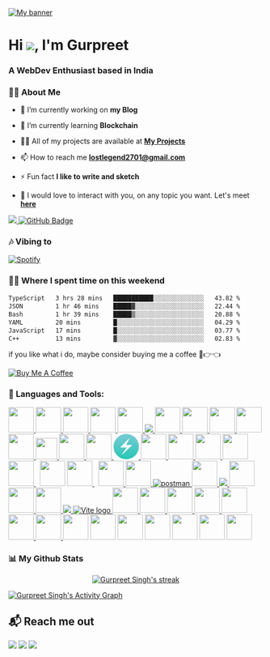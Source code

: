 <!-- <img align="center" alt="image" src="https://github.com/abhisheknaiidu/abhisheknaiidu/blob/master/code.gif?raw=true" width="500" height="320" style="border-radius: 100px" /> -->
<a href="https://gurpreetsingh.me/" target="_blank">![My banner](https://user-images.githubusercontent.com/75157493/144295597-497bb50f-8310-40e8-9c3c-ef4c7d0d7514.png)</a>



<h1 align="left">Hi <img src="https://raw.githubusercontent.com/MartinHeinz/MartinHeinz/master/wave.gif" width="30px">, I'm Gurpreet</h1>
<h3 align="left">A WebDev Enthusiast based in India</h3>


<!-- <a href="https://app.daily.dev/gurpreet_legend"><img align="right" src="https://api.daily.dev/devcards/316b95e8f8844d658917cbedee0a9567.png?r=y21" width="250" alt="Gurpreet Singh's Dev Card"/></a> -->
### 🙋‍♂️ About Me

- 🔭 I’m currently working on **my Blog**

- 🌱 I’m currently learning **Blockchain**

- 👨‍💻 All of my projects are available at **[My Projects](https://github.com/gurpreet-legend/myProjects)**

- 📫 How to reach me **lostlegend2701@gmail.com**

- ⚡ Fun fact **I like to write and sketch**

- 🤝  I would love to interact with you, on any topic you want. Let's meet **[here](https://calendly.com/gurpreetsinghh/15min)**


<p align="left">
<a href="https://github.com/gurpreet-legend/github-profile-views-counter">
    <img src="https://komarev.com/ghpvc/?username=gurpreet-legend">
</a>
<a href="https://github.com/gurpreet-legend?tab=followers"><img src="https://img.shields.io/github/followers/gurpreet-legend?label=Followers&style=social" alt="GitHub Badge"></a>
</p>


### 🎶 Vibing to
[![Spotify](https://spotify-live.vercel.app/api/spotify)](https://open.spotify.com/artist/41MozSoPIsD1dJM0CLPjZF)

### 👨‍💻 Where I spent time on this weekend
<!--START_SECTION:waka-->

```text
TypeScript   3 hrs 28 mins   ███████████░░░░░░░░░░░░░░   43.82 %
JSON         1 hr 46 mins    █████▓░░░░░░░░░░░░░░░░░░░   22.44 %
Bash         1 hr 39 mins    █████▒░░░░░░░░░░░░░░░░░░░   20.88 %
YAML         20 mins         █░░░░░░░░░░░░░░░░░░░░░░░░   04.29 %
JavaScript   17 mins         █░░░░░░░░░░░░░░░░░░░░░░░░   03.77 %
C++          13 mins         ▓░░░░░░░░░░░░░░░░░░░░░░░░   02.83 %
```

<!--END_SECTION:waka-->

if you like what i do, maybe consider buying me a coffee 🥺👉👈

<a href="https://www.buymeacoffee.com/gurpreetsinghh" target="_blank"><img src="https://cdn.buymeacoffee.com/buttons/v2/default-yellow.png" alt="Buy Me A Coffee" width="150" ></a>

### 🚀 Languages and Tools:

<p align="left"> 
    <a href="https://reactjs.org/" target="_blank"> <img src="https://cdn.jsdelivr.net/gh/devicons/devicon/icons/react/react-original.svg" width="50px" height="50px"/> </a>
    <a href="https://redux.js.org/" target="_blank"> <img src="https://cdn.jsdelivr.net/gh/devicons/devicon/icons/redux/redux-original.svg" width="50px" height="50px"/> </a>
    <a href="https://nextjs.org/" target="_blank"> <img src="https://camo.githubusercontent.com/92ec9eb7eeab7db4f5919e3205918918c42e6772562afb4112a2909c1aaaa875/68747470733a2f2f6173736574732e76657263656c2e636f6d2f696d6167652f75706c6f61642f76313630373535343338352f7265706f7369746f726965732f6e6578742d6a732f6e6578742d6c6f676f2e706e67" width="50px" height="50px"/> </a>
    <a href="https://graphql.org/" target="_blank"> <img src="https://cdn.jsdelivr.net/gh/devicons/devicon/icons/graphql/graphql-plain.svg" width="50px" height="50px" /> </a>
    <a href="https://graphcms.com/" target="_blank"> <img src="https://avatars.githubusercontent.com/u/31031438?s=200&v=4" width="50px" height="50px"/> </a>
    <a href="https://apollographql.com/" target="_blank"> <img src="https://img.icons8.com/color/58/000000/apollo.png"/> </a>
    <a href="https://developer.mozilla.org/en-US/docs/Web/JavaScript" target="_blank"> <img src="https://cdn.jsdelivr.net/gh/devicons/devicon/icons/javascript/javascript-original.svg" width="50px" height="50px"/> </a> 
    <a href="https://www.typescriptlang.org/" target="_blank"> <img src="https://cdn.jsdelivr.net/gh/devicons/devicon/icons/typescript/typescript-original.svg" width="50px" height="50px" /> </a> 
    <a href="https://www.w3.org/html/" target="_blank"> <img src="https://cdn.jsdelivr.net/gh/devicons/devicon/icons/html5/html5-original.svg" width="50px" height="50px"/> </a> 
    <a href="https://www.w3schools.com/css/" target="_blank"> <img src="https://cdn.jsdelivr.net/gh/devicons/devicon/icons/css3/css3-original.svg" width="50px" height="50px"/> </a> 
    <a href="https://threejs.org/" target="_blank"> <img src="https://aws1.discourse-cdn.com/standard17/uploads/threejs/optimized/2X/e/e4f86d2200d2d35c30f7b1494e96b9595ebc2751_2_496x500.png" width="50px" height="50px"/> </a>
    <a href="https://www.framer.com/motion/" target="_blank"> <img src="https://user-images.githubusercontent.com/22095598/123793419-f5528800-d8e1-11eb-8c5f-e2dad45a9c81.png" width="42px" height="42px"/> </a>
    <a href="https://sass-lang.com/" target="_blank"> <img src="https://cdn.jsdelivr.net/gh/devicons/devicon/icons/sass/sass-original.svg" width="50px" height="50px"/> </a> 
    <a href="https://mui.com/" target="_blank"> <img src="https://cdn.jsdelivr.net/gh/devicons/devicon/icons/materialui/materialui-original.svg" width="50px" height="50px" /> </a>
    <a href="https://chakra-ui.com/" target="_blank"> <img src="https://raw.githubusercontent.com/chakra-ui/chakra-ui/0f0c764465ee27178b94e026f6d6eafd9c23c09d/logo/logomark-colored.svg" width="50px" height="50px" rounded-corners/> </a>
    <a href="https://www.radix-ui.com/" target="_blank"> <img src="https://avatars.githubusercontent.com/u/75042455?s=200&v=4" width="50px" height="50px" /> </a>    
    <a href="https://tailwindcss.com/" target="_blank"> <img src="https://cdn.jsdelivr.net/gh/devicons/devicon/icons/tailwindcss/tailwindcss-plain.svg" width="50px" height="50px"/> </a>
    <a href="https://getbootstrap.com" target="_blank"> <img src="https://cdn.jsdelivr.net/gh/devicons/devicon/icons/bootstrap/bootstrap-plain.svg" width="50px" height="50px"/> </a>
    <a href="https://www.canva.com/" target="_blank"> <img src="https://cdn.jsdelivr.net/gh/devicons/devicon/icons/canva/canva-original.svg" width="50px" height="50px"/> </a>
    <a style="padding-right:8px;" href="https://nodejs.org" target="_blank"> <img src="https://cdn.jsdelivr.net/gh/devicons/devicon/icons/nodejs/nodejs-original.svg" width="50px" height="50px" /> </a> 
    <a href="https://www.npmjs.com/" target="_blank"><img src="https://cdn.jsdelivr.net/gh/devicons/devicon/icons/npm/npm-original-wordmark.svg" width="50px" height="50px"/></a>
    <a style="padding-right:8px;" href="https://www.mysql.com/" target="_blank"> <img src="https://cdn.jsdelivr.net/gh/devicons/devicon/icons/mysql/mysql-original.svg" width="50px" height="50px" /> </a>
    <a href="https://www.mongodb.com/" target="_blank"> <img src="https://cdn.jsdelivr.net/gh/devicons/devicon/icons/mongodb/mongodb-original-wordmark.svg" width="50px" height="50px"/> </a>
    <a href="https://www.postgresql.org/" target="_blank"> <img src="https://cdn.jsdelivr.net/gh/devicons/devicon/icons/postgresql/postgresql-original.svg" width="50px" height="50px"/> </a>
    <a href="https://postman.com" target="_blank"> <img src="https://www.vectorlogo.zone/logos/getpostman/getpostman-icon.svg" alt="postman" width="45" height="45"/> </a>   
    <a href="https://git-scm.com/" target="_blank"> <img src="https://cdn.jsdelivr.net/gh/devicons/devicon/icons/git/git-original.svg" width="50px" height="50px"/> </a> 
    <a href="https://github.com/" target="_blank"> <img src="https://img.icons8.com/nolan/64/github.png"/> </a>
    <a href="https://www.heroku.com/" target="_blank"> <img src="https://cdn.jsdelivr.net/gh/devicons/devicon/icons/heroku/heroku-original.svg" width="50px" height="50px" /> </a>
    <a href="https://www.netlify.com/" target="_blank"> <img src="https://cdn.freebiesupply.com/logos/large/2x/netlify-logo-png-transparent.png" width="50px" height="50px"/> </a>
    <a href="https://vercel.com/" target="_blank"> <img src="https://camo.githubusercontent.com/add2c9721e333f0043ac938f3dadbc26a282776e01b95b308fcaba5afaf74ae3/68747470733a2f2f6173736574732e76657263656c2e636f6d2f696d6167652f75706c6f61642f76313538383830353835382f7265706f7369746f726965732f76657263656c2f6c6f676f2e706e67" width="50px" height="50px"/> </a>
    <a href="https://www.w3schools.com/cpp/" target="_blank"> <img src="https://img.icons8.com/color/48/000000/c-plus-plus-logo.png"/> </a>
    <a href="https://vitejs.dev/" target="_blank"> <img width="50px" height="50px" src="https://vitejs.dev/logo.svg" alt="Vite logo"> </a>
    <a href="https://firebase.google.com/" target="_blank"> <img src="https://cdn.jsdelivr.net/gh/devicons/devicon/icons/firebase/firebase-plain.svg" width="50px" height="50px"/> </a>
    <a href="https://www.figma.com/" target="_blank"> <img src="https://cdn.jsdelivr.net/gh/devicons/devicon/icons/figma/figma-original.svg" width="50px" height="50px"/> </a>
    <a href="https://docusaurus.io/" target="_blank"> <img src="https://api.iconify.design/logos/docusaurus.svg" width="50px" height="50px" /> </a>
    <a href="https://docs.soliditylang.org/en/v0.8.11/"><img src="https://cdn.icon-icons.com/icons2/2107/PNG/512/file_type_solidity_icon_130156.png" width="50px" height="50px"/> </a>
    <a href="https://web3js.readthedocs.io/en/v1.7.0/"><img src="https://seeklogo.com/images/W/web3js-logo-62DEE79B50-seeklogo.com.png" width="50px" height="50px"/> </a>
    <a href="https://trufflesuite.com/ganache/"><img src="https://seeklogo.com/images/T/truffle-logo-2DC7EBABF2-seeklogo.com.png" width="50px" height="50px"/> </a>
    <a href="https://trufflesuite.com/"><img src="https://seeklogo.com/images/G/ganache-logo-1EB72084A8-seeklogo.com.png" width="50px" height="50px"/> </a>
    <a href="https://mochajs.org/"><img src="https://cdn.jsdelivr.net/gh/devicons/devicon/icons/mocha/mocha-plain.svg" width="50px" height="50px"/></a>
    <a href="https://www.chaijs.com/"><img src="https://cdn.icon-icons.com/icons2/2699/PNG/512/chaijs_logo_icon_168435.png" width="50px" height="50px"/></a>
    <a href="https://testing-library.com/docs/react-testing-library/intro/"><img src="https://testing-library.com/img/octopus-128x128.png" width="50px" height="50px"/></a>
    <a href="https://en.wikipedia.org/wiki/Markdown"><img src="https://img.icons8.com/officel/80/000000/markdown.png" width="50px" height="50px"/></a>
    <a href="https://github.com/facebook/jest"><img src="https://cdn.jsdelivr.net/gh/devicons/devicon/icons/jest/jest-plain.svg" width="50px" height="50px"/></a>
    <a href="https://www.docker.com/"><img src="https://cdn.jsdelivr.net/gh/devicons/devicon/icons/docker/docker-plain.svg" width="50px" height="50px"/></a>
    <a href="https://github.com/features/actions"><img src="https://avatars.githubusercontent.com/u/44036562?s=200&v=4" width="50px" height="50px"/></a>
    
    
    
    
    

    
    
</p>

### 📊 My Github Stats
<p align="center">
    <a href="https://github.com/SubhamRaoniar28/github-readme-streak-stats">
        <img title="🔥 Get streak stats for your profile at git.io/streak-stats" alt="Gurpreet Singh's streak" src="https://github-readme-streak-stats.herokuapp.com/?user=gurpreet-legend&theme=highcontrast&hide_border=true&background=0D1117"/>
    </a>
</p>

<a href="https://github.com/kailash360/github-readme-activity-graph"><img alt="Gurpreet Singh's Activity Graph" src="https://activity-graph.herokuapp.com/graph?username=gurpreet-legend&bg_color=0D1117&color=FF8539&line=FF8539&point=FFFFFF&hide_border=true" /></a>


<!--   <br/>
    <a href="https://github.com/gurpreet-legend/github-readme-stats"><img alt="Gurpreet Singh's github stats" src="https://github-readme-stats.vercel.app/api?username=gurpreet-legend&show_icons=true&count_private=true&theme=react&hide_border=true&bg_color=0D1117" /></a>
  <a href="https://github.com/gurpreet-legend/github-readme-stats"><img alt="Gurpreet Singh's Top Languages" src="https://github-readme-stats.vercel.app/api/top-langs/?username=SubhamRaoniar28&langs_count=8&count_private=true&layout=compact&theme=react&hide_border=true&bg_color=0D1117" /></a>
  <br/>
  <b>Note:</b> Top languages is only a metric of the languages my public code consists of and doesn't reflect experience or skill level.


<br/>
<br/>

<a href="https://github.com/gurpreet-legend/github-readme-activity-graph"><img alt="Gurpreet Singh's Activity Graph" src="https://activity-graph.herokuapp.com/graph?username=gurpreet-legend&bg_color=0D1117&color=5BCDEC&line=5BCDEC&point=FFFFFF&hide_border=true" /></a>

<br/> -->

## 📬 Reach me out
<p align="left">
<a href = "https://www.linkedin.com/in/gurpreet-singh-chopra/"><img src="https://img.icons8.com/fluent/48/000000/linkedin.png"/></a>
<a href = "https://twitter.com/Gurpreet_legend"><img src="https://img.icons8.com/fluent/48/000000/twitter.png"/></a>
<a href = "https://www.instagram.com/"><img src="https://img.icons8.com/fluent/48/000000/instagram-new.png"/></a>
</p>
